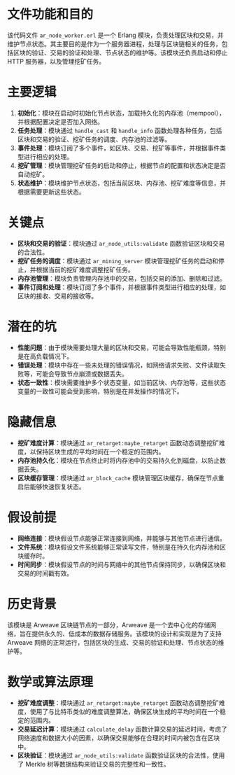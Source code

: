 # 文件功能和目的

该代码文件 `ar_node_worker.erl` 是一个 Erlang 模块，负责处理区块和交易，并维护节点状态。其主要目的是作为一个服务器进程，处理与区块链相关的任务，包括区块的验证、交易的验证和处理、节点状态的维护等。该模块还负责启动和停止 HTTP 服务器，以及管理挖矿任务。

# 主要逻辑

1. **初始化**：模块在启动时初始化节点状态，加载持久化的内存池（mempool），并根据配置决定是否加入网络。
2. **任务处理**：模块通过 `handle_cast` 和 `handle_info` 函数处理各种任务，包括区块和交易的验证、挖矿任务的调度、内存池的过滤等。
3. **事件处理**：模块订阅了多个事件，如区块、交易、挖矿等事件，并根据事件类型进行相应的处理。
4. **挖矿管理**：模块管理挖矿任务的启动和停止，根据节点的配置和状态决定是否自动挖矿。
5. **状态维护**：模块维护节点状态，包括当前区块、内存池、挖矿难度等信息，并根据需要更新这些状态。

# 关键点

- **区块和交易的验证**：模块通过 `ar_node_utils:validate` 函数验证区块和交易的合法性。
- **挖矿任务的调度**：模块通过 `ar_mining_server` 模块管理挖矿任务的启动和停止，并根据当前的挖矿难度调整挖矿任务。
- **内存池管理**：模块负责管理内存池中的交易，包括交易的添加、删除和过滤。
- **事件订阅和处理**：模块订阅了多个事件，并根据事件类型进行相应的处理，如区块的接收、交易的接收等。

# 潜在的坑

- **性能问题**：由于模块需要处理大量的区块和交易，可能会导致性能瓶颈，特别是在高负载情况下。
- **错误处理**：模块中存在一些未处理的错误情况，如网络请求失败、文件读取失败等，可能会导致节点崩溃或数据丢失。
- **状态一致性**：模块需要维护多个状态变量，如当前区块、内存池等，这些状态变量的一致性可能会受到影响，特别是在并发操作的情况下。

# 隐藏信息

- **挖矿难度计算**：模块通过 `ar_retarget:maybe_retarget` 函数动态调整挖矿难度，以保持区块生成的平均时间在一个稳定的范围内。
- **内存池持久化**：模块在节点终止时将内存池中的交易持久化到磁盘，以防止数据丢失。
- **区块缓存管理**：模块通过 `ar_block_cache` 模块管理区块缓存，确保在节点重启后能够快速恢复状态。

# 假设前提

- **网络连接**：模块假设节点能够正常连接到网络，并能够与其他节点进行通信。
- **文件系统**：模块假设文件系统能够正常读写文件，特别是在持久化内存池和区块缓存时。
- **时间同步**：模块假设节点的时间与网络中的其他节点保持同步，以确保区块和交易的时间戳有效。

# 历史背景

该模块是 Arweave 区块链节点的一部分，Arweave 是一个去中心化的存储网络，旨在提供永久的、低成本的数据存储服务。该模块的设计和实现是为了支持 Arweave 网络的正常运行，包括区块的生成、交易的验证和处理、节点状态的维护等。

# 数学或算法原理

- **挖矿难度调整**：模块通过 `ar_retarget:maybe_retarget` 函数动态调整挖矿难度，使用了与比特币类似的难度调整算法，确保区块生成的平均时间在一个稳定的范围内。
- **交易延迟计算**：模块通过 `calculate_delay` 函数计算交易的延迟时间，考虑了网络速度和数据大小的因素，以确保交易能够在合理的时间内被包含在区块中。
- **区块验证**：模块通过 `ar_node_utils:validate` 函数验证区块的合法性，使用了 Merkle 树等数据结构来验证交易的完整性和一致性。